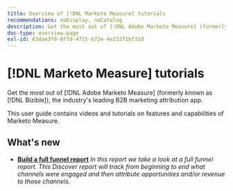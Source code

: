```yaml
---
title: Overview of [!DNL Marketo Measure] tutorials
recommendations: noDisplay, noCatalog
description: Get the most out of [!DNL Adobe Marketo Measure] (formerly known as [!DNL Bizible]), the industry's leading B2B marketing attribution app.
doc-type: overview-page
exl-id: 83dae370-8ffd-4715-b72e-4e232f1bf31d
---
```

# [!DNL Marketo Measure] tutorials

Get the most out of [!DNL Adobe Marketo Measure] (formerly known as [!DNL Bizible]), the industry's leading B2B marketing attribution app.

This user guide contains videos and tutorials on features and capabilities of Marketo Measure.

<div id="whats-new-section">

## What's new

* **[Build a full funnel report](https://experienceleague.adobe.com/docs/marketo-measure-learn/tutorials/marketo-measure-discover/build-a-full-funnel-report-pt3.html)**
  *In this report we take a look at a full funnel report. This Discover report will track from beginning to end what channels were engaged and then attribute opportunities and/or revenue to those channels.*
  
</div>   
<div id="recs-overview-body-1"></div>
<div id="recs-overview-body-2"></div>
<div id="recs-overview-body-3"></div>
<div id="recs-overview-body-4"></div>
<div id="recs-overview-body-5"></div>
<div id="recs-overview-body-6"></div>
